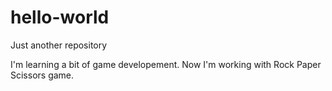 # hello-world
Just another repository

I'm learning a bit of game developement. Now I'm working with Rock Paper Scissors game.
